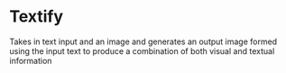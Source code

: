 Textify
=======

Takes in text input and an image and generates an output image formed using the input text to produce a combination of both visual and textual information 